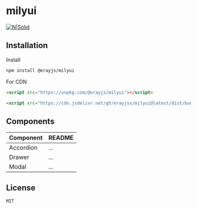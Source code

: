 # milyui

[![N|Solid](https://i.ibb.co/TR8gNGc/mily.png)](https://www.npmjs.com/package/@erayjs/milyui)

## Installation

Install

```sh
npm install @erayjs/milyui
```

For CDN

```Html
<script src="https://unpkg.com/@erayjs/milyui"></script>
```

```Html
<script src="https://cdn.jsdelivr.net/gh/erayjsx/milyui@latest/dist/bundle.js"></script>
```

## Components

| Component | README |
| --------- | ------ |
| Accordion | ...    |
| Drawer    | ...    |
| Modal     | ...    |

## License

```
MIT
```
